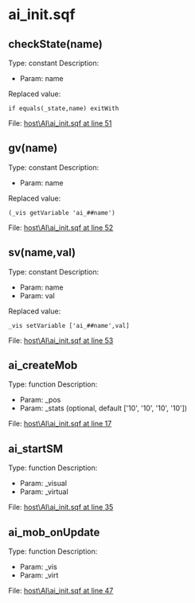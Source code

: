 # ai_init.sqf

## checkState(name)

Type: constant
Description: 
- Param: name

Replaced value:
```sqf
if equals(_state,name) exitWith
```
File: [host\AI\ai_init.sqf at line 51](../../../src/host/AI/ai_init.sqf#L51)
## gv(name)

Type: constant
Description: 
- Param: name

Replaced value:
```sqf
(_vis getVariable 'ai_##name')
```
File: [host\AI\ai_init.sqf at line 52](../../../src/host/AI/ai_init.sqf#L52)
## sv(name,val)

Type: constant
Description: 
- Param: name
- Param: val

Replaced value:
```sqf
_vis setVariable ['ai_##name',val]
```
File: [host\AI\ai_init.sqf at line 53](../../../src/host/AI/ai_init.sqf#L53)
## ai_createMob

Type: function
Description: 
- Param: _pos
- Param: _stats (optional, default ['10', '10', '10', '10'])

File: [host\AI\ai_init.sqf at line 17](../../../src/host/AI/ai_init.sqf#L17)
## ai_startSM

Type: function
Description: 
- Param: _visual
- Param: _virtual

File: [host\AI\ai_init.sqf at line 35](../../../src/host/AI/ai_init.sqf#L35)
## ai_mob_onUpdate

Type: function
Description: 
- Param: _vis
- Param: _virt

File: [host\AI\ai_init.sqf at line 47](../../../src/host/AI/ai_init.sqf#L47)
